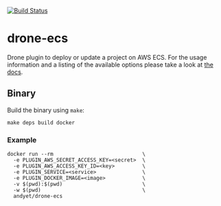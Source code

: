 [![Build Status](https://buildandyet.com/api/badges/andyet/drone-ecs/status.svg)](https://build.andyet.com/andyet/drone-ecs)
# drone-ecs

Drone plugin to deploy or update a project on AWS ECS. For the usage information and a listing of the available options please take a look at [the docs](DOCS.md).

## Binary

Build the binary using `make`:

```
make deps build docker
```

### Example

```
docker run --rm                             \
  -e PLUGIN_AWS_SECRET_ACCESS_KEY=<secret>  \
  -e PLUGIN_AWS_ACCESS_KEY_ID=<key>         \
  -e PLUGIN_SERVICE=<service>               \  
  -e PLUGIN_DOCKER_IMAGE=<image>            \
  -v $(pwd):$(pwd)                          \
  -w $(pwd)                                 \
  andyet/drone-ecs
```
